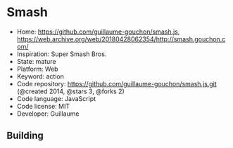 # Smash

- Home: https://github.com/guillaume-gouchon/smash.js, https://web.archive.org/web/20180428062354/http://smash.gouchon.com/
- Inspiration: Super Smash Bros.
- State: mature
- Platform: Web
- Keyword: action
- Code repository: https://github.com/guillaume-gouchon/smash.js.git (@created 2014, @stars 3, @forks 2)
- Code language: JavaScript
- Code license: MIT
- Developer: Guillaume

## Building
